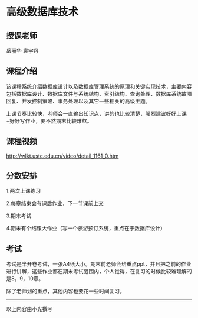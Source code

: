 # 高级数据库技术

## 授课老师

岳丽华 袁宇丹

## 课程介绍

该课程系统介绍数据库设计以及数据库管理系统的原理和关键实现技术，主要内容包括数据库设计、数据库文件与系统结构、索引结构、查询处理、数据库系统故障回复、并发控制策略、事务处理以及其它一些相关的高级主题。

上课节奏比较快，老师会一直输出知识点，讲的也比较清楚，强烈建议好好上课+好好写作业，要不然期末比较难熬。

## 课程视频

http://wlkt.ustc.edu.cn/video/detail_1161_0.htm

## 分数安排

1.两次上课练习

2.每章结束会有课后作业，下一节课前上交

3.期末考试

4.期末有个结课大作业（写一个旅游预订系统，重点在于数据库设计）

## 考试

考试是半开卷考试，一张A4纸大小。期末前老师会给重点ppt，并且把之前的作业进行讲解，这些作业都在期末考试范围内，个人觉得，在复习的时候比较难理解的是8，9，10章。

除了老师划的重点，其他内容也要花一些时间复习。

---

以上内容由小光撰写

